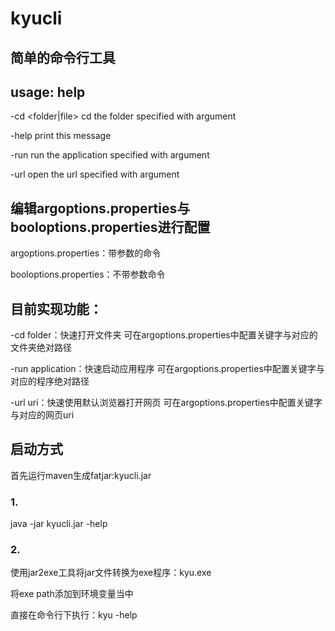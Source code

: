 # kyucli

## 简单的命令行工具

## usage: help

 -cd <folder|file>   cd the folder specified with argument

 -help               print this message

 -run <app>          run the application specified with argument

 -url <uri>          open the url specified with argument

## 编辑argoptions.properties与booloptions.properties进行配置

argoptions.properties：带参数的命令

booloptions.properties：不带参数命令

## 目前实现功能：

-cd folder：快速打开文件夹  可在argoptions.properties中配置关键字与对应的文件夹绝对路径

-run application：快速启动应用程序 可在argoptions.properties中配置关键字与对应的程序绝对路径

-url uri：快速使用默认浏览器打开网页 可在argoptions.properties中配置关键字与对应的网页uri

## 启动方式

首先运行maven生成fatjar:kyucli.jar

### 1.

java -jar kyucli.jar -help

### 2.

使用jar2exe工具将jar文件转换为exe程序：kyu.exe

将exe path添加到环境变量当中

直接在命令行下执行：kyu -help

